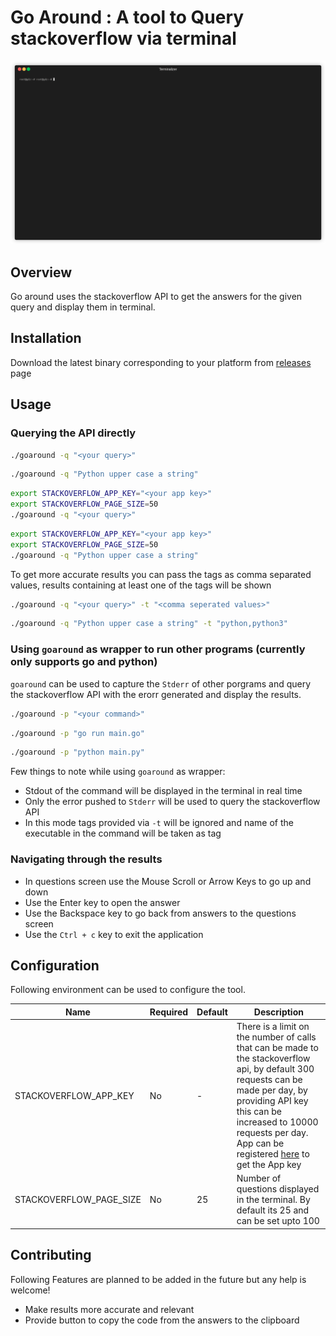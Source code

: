# Go Around : A tool to Query stackoverflow via terminal

![Demo](goaround.gif)

## Overview

Go around uses the stackoverflow API to get the answers for the given query and display them in terminal.

## Installation

Download the latest binary corresponding to your platform from [releases](https://github.com/glendsoza/goaround/releases/tag/v0.4) page

## Usage

### Querying the API directly

```bash
./goaround -q "<your query>"
```

```bash
./goaround -q "Python upper case a string"
```

```bash
export STACKOVERFLOW_APP_KEY="<your app key>"
export STACKOVERFLOW_PAGE_SIZE=50
./goaround -q "<your query>"
```

```bash
export STACKOVERFLOW_APP_KEY="<your app key>"
export STACKOVERFLOW_PAGE_SIZE=50
./goaround -q "Python upper case a string"
```

To get more accurate results you can pass the tags as comma separated values, results containing at least one of the tags will be shown

```bash
./goaround -q "<your query>" -t "<comma seperated values>"
```

```bash
./goaround -q "Python upper case a string" -t "python,python3"
```

### Using `goaround` as wrapper to run other programs (currently only supports go and python)

`goaround` can be used to capture the `Stderr` of other porgrams and query the stackoverflow API with the erorr generated and display the results.

```bash
./goaround -p "<your command>"
```

```bash
./goaround -p "go run main.go"
```

```bash
./goaround -p "python main.py"
```

Few things to note while using `goaround` as wrapper:

- Stdout of the command will be displayed in the terminal in real time
- Only the error pushed to `Stderr` will be used to query the stackoverflow API
- In this mode tags provided via `-t` will be ignored and name of the executable in the command will be taken as tag

### Navigating through the results

- In questions screen use the Mouse Scroll or Arrow Keys to go up and down
- Use the Enter key to open the answer
- Use the Backspace key to go back from answers to the questions screen
- Use the `Ctrl + c` key to exit the application

## Configuration

Following environment can be used to configure the tool.

| Name                    | Required | Default | Description                                                                                                                                                                                                                                                                                      |
| ----------------------- | -------- | ------- | ------------------------------------------------------------------------------------------------------------------------------------------------------------------------------------------------------------------------------------------------------------------------------------------------ |
| STACKOVERFLOW_APP_KEY   | No       | -       | There is a limit on the number of calls that can be made to the stackoverflow api, by default 300 requests can be made per day, by providing API key this can be increased to 10000 requests per day. App can be registered [here](https://stackapps.com/apps/oauth/register) to get the App key |
| STACKOVERFLOW_PAGE_SIZE | No       | 25      | Number of questions displayed in the terminal. By default its 25 and can be set upto 100                                                                                                                                                                                                         |

## Contributing

Following Features are planned to be added in the future but any help is welcome!

- Make results more accurate and relevant
- Provide button to copy the code from the answers to the clipboard
